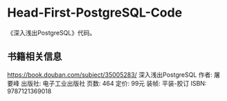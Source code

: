 # Head-First-PostgreSQL-Code

《深入浅出PostgreSQL》代码。

## 书籍相关信息

<https://book.douban.com/subject/35005283/>
深入浅出PostgreSQL
作者: 屠要峰
出版社: 电子工业出版社
页数: 464
定价: 99元
装帧: 平装-胶订
ISBN: 9787121369018



